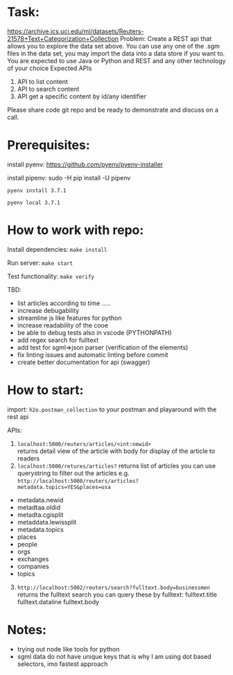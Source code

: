 Task:
=====

https://archive.ics.uci.edu/ml/datasets/Reuters-21578+Text+Categorization+Collection
Problem: Create a REST api that allows you to explore the data set above. You can use any one of the .sgm files in the data set, you may import the data into a data store if you want to. You are expected to use Java or Python and REST and any other technology of your choice
Expected APIs
1. API to list content 
2. API to search content
3. API get a specific content by id/any identifier
 
Please share code git repo and be ready to demonstrate and discuss on a call.



Prerequisites:
===============

install pyenv:
https://github.com/pyenv/pyenv-installer

install pipenv:
sudo -H pip install -U pipenv

`pyenv install 3.7.1`

`pyenv local 3.7.1`

How to work with repo:
======================

Install dependencies:
`make install`

Run server:
`make start`

Test functionality:
`make verify`

TBD:
* list articles according to time <DATETIME1>.....<DATETIME2>
* increase debugability
* streamline js like features for python
* increase readability of the cooe
* be able to debug tests also in vscode (PYTHONPATH)
* add regex search for fulltext
* add test for sgml=>json parser (verification of the elements)
* fix linting issues and automatic linting before commit
* create better documentation for api (swagger)


How to start:
=============

import:
`h2o.postman_collection` to your postman and playaround with the rest api

APIs:
1) `localhost:5000/reuters/articles/<int:newid>`  
returns detail view of the article with body for display of the article to readers
2) `localhost:5000/retures/articles?`
returns list of articles
you can use querystring to filter out the articles
e.g.
`http://localhost:5000/reuters/articles?metadata.topics=YES&places=usa`
 * metadata.newid
 * metadtaa.oldid
 * metadta.cgisplit
 * metaddata.lewissplit
 * metadata.topics
 * places
 * people
 * orgs
 * exchanges
 * companies
 * topics
 
3) `http://localhost:5002/reuters/search?fulltext.body=businessmen`
returns the fulltext search 
you can query these by fulltext:
fulltext.title
fulltext.dataline
fulltext.body


Notes:
======
* trying out node like tools for python
* sgml data do not have unique keys that is why I am using dot based selectors, imo fastest approach
